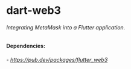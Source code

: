 # dart-web3

######  Integrating MetaMask into a Flutter application.


#### Dependencies: 
###### - https://pub.dev/packages/flutter_web3
